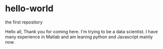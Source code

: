 # hello-world
the first repository

Hello all,
Thank you for coming here.
I'm trying to be a data scientist.
I have many experience in Matlab and am leaning python and Javascript mainly now.

